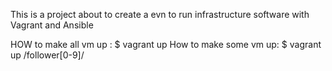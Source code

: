This is a project about to create a evn to run infrastructure software with Vagrant and Ansible

HOW to make all vm up :
$ vagrant up
How to make some vm up:
$ vagrant up /follower[0-9]/